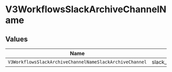 # V3WorkflowsSlackArchiveChannelName


## Values

| Name                                                    | Value                                                   |
| ------------------------------------------------------- | ------------------------------------------------------- |
| `V3WorkflowsSlackArchiveChannelNameSlackArchiveChannel` | slack_archive_channel                                   |